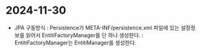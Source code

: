 # 2024-11-30

* JPA 구동방식
  : Persistence가 META-INF/persistence.xml 파일에 있는 설정정보를 읽어서 EntitiFactoryManager를 단 하나 생성한다.
  : EntitiFactoryManager는 EntitiManager를 생성한다.
  
